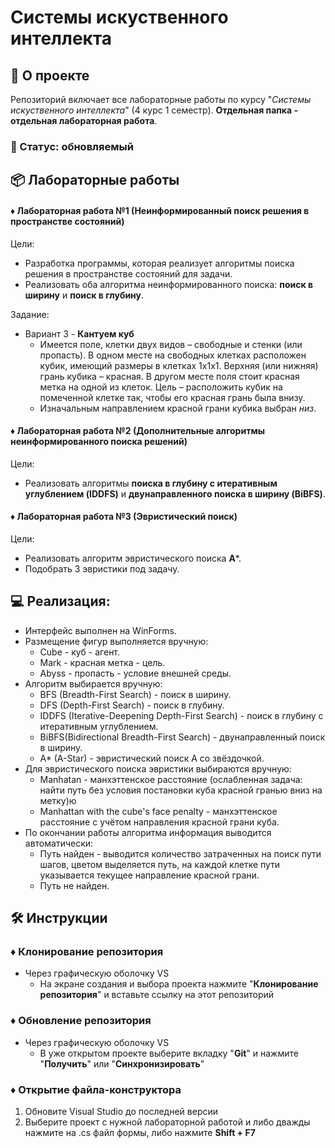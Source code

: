 # Системы искуственного интеллекта

## 📌 О проекте

Репозиторий включает все лабораторные работы по курсу "*Системы искуственного интеллекта*" (4 курс 1 семестр).
**Отдельная папка - отдельная лабораторная работа**.

### 📎 Статус: обновляемый

## 📦 Лабораторные работы
#### ♦ Лабораторная работа №1 (Неинформированный поиск решения в пространстве состояний)
 Цели:
  - Разработка программы, которая реализует алгоритмы поиска решения в пространстве состояний для задачи.
  - Реализовать оба алгоритма неинформированного поиска: **поиск в ширину** и **поиск в глубину**.

Задание:
  - Вариант 3 - **Кантуем куб**
    - Имеется поле, клетки двух видов – свободные и стенки (или пропасть). В одном месте на свободных клетках расположен кубик, имеющий размеры в клетках 1x1x1. Верхняя (или нижняя) грань кубика – красная. В другом месте поля стоит красная метка на одной из клеток. Цель – расположить кубик на помеченной клетке так, чтобы его красная грань была внизу.
    - Изначальным направлением красной грани кубика выбран *низ*.
   
#### ♦ Лабораторная работа №2 (Дополнительные алгоритмы неинформированного поиска решений)
 Цели:
  - Реализовать алгоритмы **поиска в глубину с итеративным углублением (IDDFS)** и **двунаправленного поиска в ширину (BiBFS)**.

#### ♦ Лабораторная работа №3 (Эвристический поиск)
 Цели:
  - Реализовать алгоритм эвристического поиска **A***.
  - Подобрать 3 эвристики под задачу.

## 💻 Реализация:
 - Интерфейс выполнен на WinForms.
 - Размещение фигур выполняется вручную:
   - Cube - куб - агент.
   - Mark - красная метка - цель.
   - Abyss - пропасть - условие внешней среды.
- Алгоритм выбирается вручную:
  - BFS (Breadth-First Search) - поиск в ширину.
  - DFS (Depth-First Search) - поиск в глубину.
  - IDDFS (Iterative-Deepening Depth-First Search) - поиск в глубину с итеративным углублением.
  - BiBFS(Bidirectional Breadth-First Search) - двунаправленный поиск в ширину.
  - A* (A-Star) - эвристический поиск А со звёздочкой.
- Для эвристического поиска эвристики выбираются вручную:
   - Manhatan - манхэттенское расстояние (ослабленная задача: найти путь без условия постановки куба красной гранью вниз на метку)ю
   - Manhattan with the cube's face penalty - манхэттенское расстояние с учётом направления красной грани куба.
- По окончании работы алгоритма информация выводится автоматически:
  - Путь найден - выводится количество затраченных на поиск пути шагов, цветом выделяется путь, на каждой клетке пути указывается текущее направление красной грани.
  - Путь не найден.
  

## 🛠️ Инструкции
### ♦ Клонирование репозитория
- Через графическую оболочку VS
  - На экране создания и выбора проекта нажмите "**Клонирование репозитория**" и вставьте ссылку на этот репозиторий

### ♦ Обновление репозитория
- Через графическую оболочку VS
  - В уже открытом проекте выберите вкладку "**Git**" и нажмите "**Получить**" или "**Синхронизировать**"

### ♦ Открытие файла-конструктора
1) Обновите Visual Studio до последней версии
2) Выберите проект с нужной лабораторной работой и либо дважды нажмите на .cs файл формы, либо нажмите **Shift + F7**
